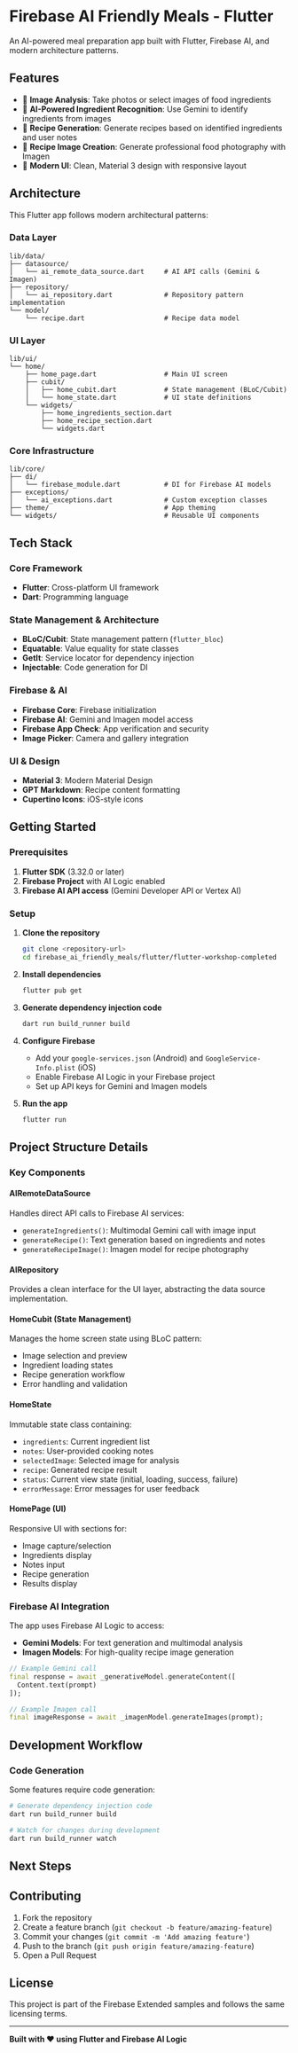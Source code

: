 # Firebase AI Friendly Meals - Flutter

An AI-powered meal preparation app built with Flutter, Firebase AI, and modern architecture patterns.

## Features

- 📸 **Image Analysis**: Take photos or select images of food ingredients
- 🤖 **AI-Powered Ingredient Recognition**: Use Gemini to identify ingredients from images
- 🍳 **Recipe Generation**: Generate recipes based on identified ingredients and user notes
- 🎨 **Recipe Image Creation**: Generate professional food photography with Imagen
- 📱 **Modern UI**: Clean, Material 3 design with responsive layout

## Architecture

This Flutter app follows modern architectural patterns:

### **Data Layer**

```
lib/data/
├── datasource/
│   └── ai_remote_data_source.dart     # AI API calls (Gemini & Imagen)
├── repository/
│   └── ai_repository.dart             # Repository pattern implementation
└── model/
    └── recipe.dart                    # Recipe data model
```

### **UI Layer**

```
lib/ui/
└── home/
    ├── home_page.dart                 # Main UI screen
    ├── cubit/
    │   ├── home_cubit.dart            # State management (BLoC/Cubit)
    │   └── home_state.dart            # UI state definitions
    └── widgets/
        ├── home_ingredients_section.dart
        ├── home_recipe_section.dart
        └── widgets.dart
```

### **Core Infrastructure**

```
lib/core/
├── di/
│   └── firebase_module.dart           # DI for Firebase AI models
├── exceptions/
│   └── ai_exceptions.dart             # Custom exception classes
├── theme/                             # App theming
└── widgets/                           # Reusable UI components
```

## Tech Stack

### **Core Framework**

- **Flutter**: Cross-platform UI framework
- **Dart**: Programming language

### **State Management & Architecture**

- **BLoC/Cubit**: State management pattern (`flutter_bloc`)
- **Equatable**: Value equality for state classes
- **GetIt**: Service locator for dependency injection
- **Injectable**: Code generation for DI

### **Firebase & AI**

- **Firebase Core**: Firebase initialization
- **Firebase AI**: Gemini and Imagen model access
- **Firebase App Check**: App verification and security
- **Image Picker**: Camera and gallery integration

### **UI & Design**

- **Material 3**: Modern Material Design
- **GPT Markdown**: Recipe content formatting
- **Cupertino Icons**: iOS-style icons

## Getting Started

### Prerequisites

1. **Flutter SDK** (3.32.0 or later)
2. **Firebase Project** with AI Logic enabled
3. **Firebase AI API access** (Gemini Developer API or Vertex AI)

### Setup

1. **Clone the repository**

   ```bash
   git clone <repository-url>
   cd firebase_ai_friendly_meals/flutter/flutter-workshop-completed
   ```

2. **Install dependencies**

   ```bash
   flutter pub get
   ```

3. **Generate dependency injection code**

   ```bash
   dart run build_runner build
   ```

4. **Configure Firebase**

   - Add your `google-services.json` (Android) and `GoogleService-Info.plist` (iOS)
   - Enable Firebase AI Logic in your Firebase project
   - Set up API keys for Gemini and Imagen models

5. **Run the app**
   ```bash
   flutter run
   ```

## Project Structure Details

### **Key Components**

#### **AIRemoteDataSource**

Handles direct API calls to Firebase AI services:

- `generateIngredients()`: Multimodal Gemini call with image input
- `generateRecipe()`: Text generation based on ingredients and notes
- `generateRecipeImage()`: Imagen model for recipe photography

#### **AIRepository**

Provides a clean interface for the UI layer, abstracting the data source implementation.

#### **HomeCubit (State Management)**

Manages the home screen state using BLoC pattern:

- Image selection and preview
- Ingredient loading states
- Recipe generation workflow
- Error handling and validation

#### **HomeState**

Immutable state class containing:

- `ingredients`: Current ingredient list
- `notes`: User-provided cooking notes
- `selectedImage`: Selected image for analysis
- `recipe`: Generated recipe result
- `status`: Current view state (initial, loading, success, failure)
- `errorMessage`: Error messages for user feedback

#### **HomePage (UI)**

Responsive UI with sections for:

- Image capture/selection
- Ingredients display
- Notes input
- Recipe generation
- Results display

### **Firebase AI Integration**

The app uses Firebase AI Logic to access:

- **Gemini Models**: For text generation and multimodal analysis
- **Imagen Models**: For high-quality recipe image generation

```dart
// Example Gemini call
final response = await _generativeModel.generateContent([
  Content.text(prompt)
]);

// Example Imagen call
final imageResponse = await _imagenModel.generateImages(prompt);
```

## Development Workflow

### **Code Generation**

Some features require code generation:

```bash
# Generate dependency injection code
dart run build_runner build

# Watch for changes during development
dart run build_runner watch
```

## Next Steps

## Contributing

1. Fork the repository
2. Create a feature branch (`git checkout -b feature/amazing-feature`)
3. Commit your changes (`git commit -m 'Add amazing feature'`)
4. Push to the branch (`git push origin feature/amazing-feature`)
5. Open a Pull Request

## License

This project is part of the Firebase Extended samples and follows the same licensing terms.

---

**Built with ❤️ using Flutter and Firebase AI Logic**
